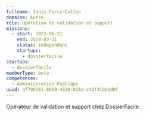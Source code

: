 ```yaml
---
fullname: Ianis Farcy-Callon
domaine: Autre
role: Opération de validation et support
missions:
  - start: 2023-06-21
    end: 2024-03-31
    status: independent
    startups:
      - dossierfacile
startups:
  - dossierfacile
memberType: beta
competences:
  - Administration Publique
uuid: bf700161-8669-4820-821d-c42f41bb1d0f
---
```

Opérateur de validation et support chez DossierFacile.
